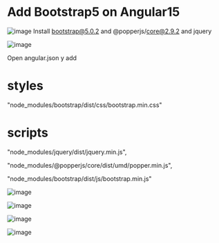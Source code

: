 # Add Bootstrap5 on Angular15

![image](https://user-images.githubusercontent.com/98203936/232262677-7a4fa4ce-13fa-4e7b-b9fb-c3da253f32e1.png)
Install bootstrap@5.0.2 and @popperjs/core@2.9.2 and jquery

![image](https://user-images.githubusercontent.com/98203936/232262837-b5097260-e40e-4a5e-a343-fc2ef7c54abb.png)

Open angular.json y add 

# styles 

"node_modules/bootstrap/dist/css/bootstrap.min.css"
              
# scripts

"node_modules/jquery/dist/jquery.min.js",

"node_modules/@popperjs/core/dist/umd/popper.min.js",

"node_modules/bootstrap/dist/js/bootstrap.min.js"
            
![image](https://user-images.githubusercontent.com/98203936/232262912-fa602ece-d145-4ccb-b7b2-f1058708563d.png)

![image](https://user-images.githubusercontent.com/98203936/232263277-010608d5-9e0d-4388-b22f-f826c44fcf66.png)

![image](https://user-images.githubusercontent.com/98203936/232263363-bedabe1e-1a4b-4352-a306-674cefb0d481.png)

![image](https://user-images.githubusercontent.com/98203936/232263355-228a3f45-d4dc-4ee1-8039-4b2d305b4ee9.png)
